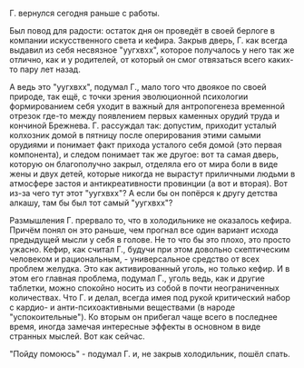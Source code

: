 Г. вернулся сегодня раньше с работы.

Был повод для радости: остаток дня он проведёт в своей берлоге в компании искусственного света и кефира. Закрыв дверь, Г. как всегда выдавил из себя несвязное "уугхвхх", которое получалось у него так же отлично, как и у родителей, от  который он смог отвязаться всего каких-то пару лет назад.

А ведь это "уугхвхх", подумал Г., мало того что двоякое по своей природе, так ещё, с точки зрения эволюционной психологии формированием себя уходит в важный для антропогенеза временной отрезок где-то между появлением первых каменных орудий труда и кончиной Брежнева. Г. рассуждал так: допустим, приходит усталый колхозник домой в пятницу после оперирования этими самыми орудиями и понимает факт прихода усталого себя домой (это первая компонента), и следом понимает так же другое: вот та самая дверь, которую он благополучно закрыл, отделяла его от мира боли в виде жены и двух детей, которые никогда не вырастут приличными людьми в атмосфере застоя и антикреативности провинции (а вот и вторая). Вот из-за чего тут этот "уугхвхх"? А если бы он попёрся к другу детства алкашу, там бы был тот самый "уугхвхх"?

Размышления Г. прервало то, что в холодильнике не оказалось кефира. Причём понял он это раньше, чем прогнал все один вариант исхода предыдущей мысли у себя в голове. Не то что бы это плохо, это просто ужасно. Кефир, как считал Г., будучи при этом довольно скептическим человеком и рациональным, - универсальное средство от всех проблем желудка. Это как активированный уголь, но только кефир. И в этом его главная проблема, подумал Г., уголь ведь, как и другие таблетки, можно спокойно носить из собой в почти неограниченных количествах. Что Г. и делал, всегда имея под рукой критический набор с кардио- и анти-психоактивными веществами (в народе "успокоительные"). Ко вторым он прибегал чаще всего в последнее время, иногда замечая интересные эффекты в основном в виде странных мыслей. Вот как сейчас.

"Пойду помоюсь" - подумал Г. и, не закрыв холодильник, пошёл спать.
